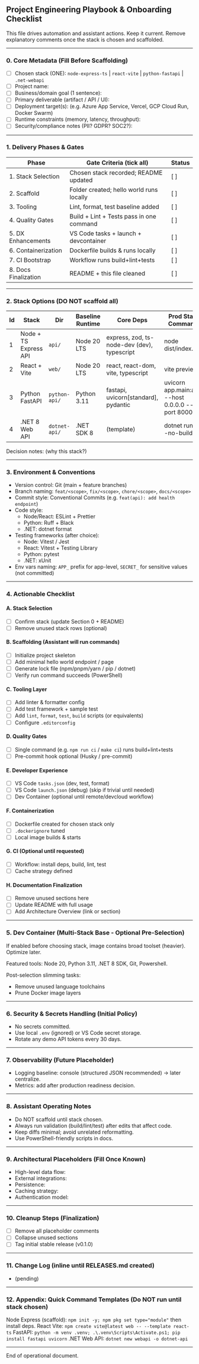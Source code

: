 ## Project Engineering Playbook & Onboarding Checklist

This file drives automation and assistant actions. Keep it current. Remove explanatory comments once the stack is chosen and scaffolded.

---
### 0. Core Metadata (Fill Before Scaffolding)
- [ ] Chosen stack (ONE): `node-express-ts` | `react-vite` | `python-fastapi` | `.net-webapi`
- [ ] Project name:
- [ ] Business/domain goal (1 sentence):
- [ ] Primary deliverable (artifact / API / UI):
- [ ] Deployment target(s): (e.g. Azure App Service, Vercel, GCP Cloud Run, Docker Swarm)
- [ ] Runtime constraints (memory, latency, throughput):
- [ ] Security/compliance notes (PII? GDPR? SOC2?):

---
### 1. Delivery Phases & Gates
| Phase | Gate Criteria (tick all) | Status |
|-------|--------------------------|--------|
| 1. Stack Selection | Chosen stack recorded; README updated | [ ] |
| 2. Scaffold | Folder created; hello world runs locally | [ ] |
| 3. Tooling | Lint, format, test baseline added | [ ] |
| 4. Quality Gates | Build + Lint + Tests pass in one command | [ ] |
| 5. DX Enhancements | VS Code tasks + launch + devcontainer | [ ] |
| 6. Containerization | Dockerfile builds & runs locally | [ ] |
| 7. CI Bootstrap | Workflow runs build+lint+tests | [ ] |
| 8. Docs Finalization | README + this file cleaned | [ ] |

---
### 2. Stack Options (DO NOT scaffold all)
| Id | Stack | Dir | Baseline Runtime | Core Deps | Prod Start Command |
|----|-------|-----|------------------|-----------|--------------------|
| 1 | Node + TS Express API | `api/` | Node 20 LTS | express, zod, ts-node-dev (dev), typescript | node dist/index.js |
| 2 | React + Vite | `web/` | Node 20 LTS | react, react-dom, vite, typescript | vite preview |
| 3 | Python FastAPI | `python-api/` | Python 3.11 | fastapi, uvicorn[standard], pydantic | uvicorn app.main:app --host 0.0.0.0 --port 8000 |
| 4 | .NET 8 Web API | `dotnet-api/` | .NET SDK 8 | (template) | dotnet run --no-build |

Decision notes: (why this stack?)

---
### 3. Environment & Conventions
- Version control: Git (main + feature branches)
- Branch naming: `feat/<scope>`, `fix/<scope>`, `chore/<scope>`, `docs/<scope>`
- Commit style: Conventional Commits (e.g. `feat(api): add health endpoint`)
- Code style:
  - Node/React: ESLint + Prettier
  - Python: Ruff + Black
  - .NET: dotnet format
- Testing frameworks (after choice):
  - Node: Vitest / Jest
  - React: Vitest + Testing Library
  - Python: pytest
  - .NET: xUnit
- Env vars naming: `APP_` prefix for app-level, `SECRET_` for sensitive values (not committed)

---
### 4. Actionable Checklist
#### A. Stack Selection
- [ ] Confirm stack (update Section 0 + README)
- [ ] Remove unused stack rows (optional)

#### B. Scaffolding (Assistant will run commands)
- [ ] Initialize project skeleton
- [ ] Add minimal hello world endpoint / page
- [ ] Generate lock file (npm/pnpm/yarn / pip / dotnet)
- [ ] Verify run command succeeds (PowerShell)

#### C. Tooling Layer
- [ ] Add linter & formatter config
- [ ] Add test framework + sample test
- [ ] Add `lint`, `format`, `test`, `build` scripts (or equivalents)
- [ ] Configure `.editorconfig`

#### D. Quality Gates
- [ ] Single command (e.g. `npm run ci` / `make ci`) runs build+lint+tests
- [ ] Pre-commit hook optional (Husky / pre-commit)

#### E. Developer Experience
- [ ] VS Code `tasks.json` (dev, test, format)
- [ ] VS Code `launch.json` (debug) (skip if trivial until needed)
- [ ] Dev Container (optional until remote/devcloud workflow)

#### F. Containerization
- [ ] Dockerfile created for chosen stack only
- [ ] `.dockerignore` tuned
- [ ] Local image builds & starts

#### G. CI (Optional until requested)
- [ ] Workflow: install deps, build, lint, test
- [ ] Cache strategy defined

#### H. Documentation Finalization
- [ ] Remove unused sections here
- [ ] Update README with full usage
- [ ] Add Architecture Overview (link or section)

---
### 5. Dev Container (Multi-Stack Base - Optional Pre-Selection)
If enabled before choosing stack, image contains broad toolset (heavier). Optimize later.

Featured tools: Node 20, Python 3.11, .NET 8 SDK, Git, Powershell.

Post-selection slimming tasks:
- Remove unused language toolchains
- Prune Docker image layers

---
### 6. Security & Secrets Handling (Initial Policy)
- No secrets committed.
- Use local `.env` (ignored) or VS Code secret storage.
- Rotate any demo API tokens every 30 days.

---
### 7. Observability (Future Placeholder)
- Logging baseline: console (structured JSON recommended) → later centralize.
- Metrics: add after production readiness decision.

---
### 8. Assistant Operating Notes
- Do NOT scaffold until stack chosen.
- Always run validation (build/lint/test) after edits that affect code.
- Keep diffs minimal; avoid unrelated reformatting.
- Use PowerShell-friendly scripts in docs.

---
### 9. Architectural Placeholders (Fill Once Known)
- High-level data flow:
- External integrations:
- Persistence:
- Caching strategy:
- Authentication model:

---
### 10. Cleanup Steps (Finalization)
- [ ] Remove all placeholder comments
- [ ] Collapse unused sections
- [ ] Tag initial stable release (v0.1.0)

---
### 11. Change Log (inline until RELEASES.md created)
- (pending)

---
### 12. Appendix: Quick Command Templates (Do NOT run until stack chosen)
Node Express (scaffold): `npm init -y; npm pkg set type="module"` then install deps.
React Vite: `npm create vite@latest web -- --template react-ts`
FastAPI: `python -m venv .venv; .\.venv\Scripts\Activate.ps1; pip install fastapi uvicorn`
.NET Web API: `dotnet new webapi -o dotnet-api`

---
End of operational document.
